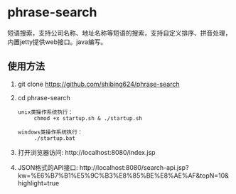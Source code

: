 # phrase-search
短语搜索，支持公司名称、地址名称等短语的搜索，支持自定义排序、拼音处理，内置jetty提供web接口。java编写。


## 使用方法

1. git clone https://github.com/shibing624/phrase-search
2. cd phrase-search

       unix类操作系统执行：
            chmod +x startup.sh & ./startup.sh
            
       windows类操作系统执行：
            ./startup.bat
            
3. 打开浏览器访问: http://localhost:8080/index.jsp
4. JSON格式的API接口: http://localhost:8080/search-api.jsp?kw=%E6%B7%B1%E5%9C%B3%E8%85%BE%E8%AE%AF&topN=10&highlight=true

    
